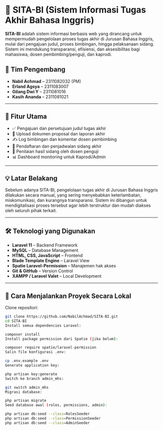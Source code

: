 # 📘 SITA-BI (Sistem Informasi Tugas Akhir Bahasa Inggris)

**SITA-BI** adalah sistem informasi berbasis web yang dirancang untuk mempermudah pengelolaan proses tugas akhir di Jurusan Bahasa Inggris, mulai dari pengajuan judul, proses bimbingan, hingga pelaksanaan sidang. Sistem ini mendukung transparansi, efisiensi, dan aksesibilitas bagi mahasiswa, dosen pembimbing/penguji, dan kaprodi.

## 👥 Tim Pengembang
- **Nabil Achmad** – 2311082032 (PM)
- **Erland Agsya** – 2311083007
- **Gilang Dwi Y** – 2311081016
- **Kasih Ananda** – 2311081021

---

## 📌 Fitur Utama
- ✅ Pengajuan dan persetujuan judul tugas akhir
- 📄 Upload dokumen proposal dan laporan akhir
- ✍️ Log bimbingan dan komentar dosen pembimbing
- 📅 Pendaftaran dan penjadwalan sidang akhir
- 🧾 Penilaian hasil sidang oleh dosen penguji
- 📊 Dashboard monitoring untuk Kaprodi/Admin

---

## 💡 Latar Belakang
Sebelum adanya SITA-BI, pengelolaan tugas akhir di Jurusan Bahasa Inggris dilakukan secara manual, yang sering menyebabkan keterlambatan, miskomunikasi, dan kurangnya transparansi. Sistem ini dibangun untuk mendigitalisasi proses tersebut agar lebih terstruktur dan mudah diakses oleh seluruh pihak terkait.

---

## 🛠️ Teknologi yang Digunakan
- **Laravel 11** – Backend Framework
- **MySQL** – Database Management
- **HTML, CSS, JavaScript** – Frontend
- **Blade Template Engine** – Laravel View
- **Spatie Laravel-Permission** – Manajemen hak akses
- **Git & GitHub** – Version Control
- **XAMPP / Laravel Valet** – Local Development

---

## 🚀 Cara Menjalankan Proyek Secara Lokal
Clone repositori:
```bash
git clone https://github.com/NabilAchmad/SITA-BI.git
cd SITA-BI
Install semua dependencies Laravel:
```
```bash
composer install
Install package permission dari Spatie (jika belum):
```

```bash
composer require spatie/laravel-permission
Salin file konfigurasi .env:
```

```bash
cp .env.example .env
Generate application key:
```

```bash
php artisan key:generate
Switch ke branch admin_mhs:
```

```bash
git switch admin_mhs
Migrasi database:
```

```bash
php artisan migrate
Seed database awal (roles, permissions, admin):
```
```bash
php artisan db:seed --class=RolesSeeder
php artisan db:seed --class=PermissionSeeder
php artisan db:seed --class=AdminSeeder
```
